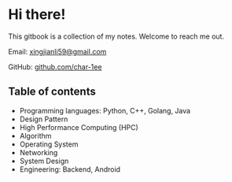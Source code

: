 # Hi there!

This gitbook is a collection of my notes. Welcome to reach me out.&#x20;

Email: [xingjianli59@gmail.com](mailto:xingjianli59@gmail.com)

GitHub: [github.com/char-1ee](https://github.com/char-1ee)

## Table of contents

* Programming languages: Python, C++, Golang, Java
* Design Pattern
* High Performance Computing (HPC)
* Algorithm
* Operating System
* Networking
* System Design
* Engineering: Backend, Android
